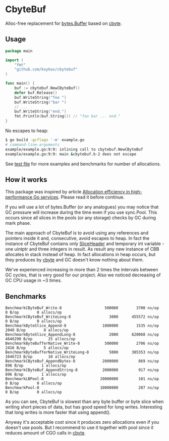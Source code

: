 # CbyteBuf

Alloc-free replacement for [bytes.Buffer](https://golang.org/pkg/bytes/#Buffer) based on [cbyte](https://github.com/koykov/cbyte).

## Usage

```go
package main

import (
	"fmt"
	"github.com/koykov/cbytebuf"
)

func main() {
	buf := cbytebuf.NewCByteBuf()
	defer buf.Release()
	buf.WriteString("foo ")
	buf.WriteString("bar ")
	// ...
	buf.WriteString("end.")
	fmt.Println(buf.String()) // "foo bar ... end."
}
```

No escapes to heap:

```bash
$ go build -gcflags '-m' example.go 
# command-line-arguments
example/example.go:9:9: inlining call to cbytebuf.NewCByteBuf
example/example.go:9:9: main &cbytebuf.b·2 does not escape
```

See [test file](https://github.com/koykov/cbytebuf/blob/master/cbytebuf_test.go) for more examples and benchmarks for number of allocations.

## How it works

This package was inspired by article [Allocation efficiency in high-performance Go services](https://segment.com/blog/allocation-efficiency-in-high-performance-go-services/).
Please read it before continue.

If you will use a lot of bytes.Buffer (or any analogues) you may notice that GC pressure will increase during the time
even if you use sync.Pool. This occurs since all slices in the pools (or any storage) checks by GC during mark phase.

The main approach of CbyteBuf is to avoid using any references and pointers inside it and, consecutive, avoid escapes to heap.
In fact the instance of CbyteBuf contains only [SliceHeader](https://golang.org/pkg/reflect/#SliceHeader) and temporary int variable - one uintptr and three integers in result.
As result any new instance of CBB allocates in stack instead of heap.
In fact allocations in heap occurs, but they produces by [cbyte](https://github.com/koykov/cbyte) and GC doesn't know nothing about them.

We've experienced increasing in more than 2 times the intervals between GC cycles, that is very good for our project. Also we noticed decreasing of GC CPU usage in ~3 times.

## Benchmarks

```
BenchmarkCByteBuf_Write-8                   500000        3700 ns/op         0 B/op        0 allocs/op
BenchmarkCByteBuf_WriteLong-8                 3000      455572 ns/op         0 B/op        0 allocs/op
BenchmarkByteSlice_Append-8                1000000        1535 ns/op      2040 B/op        8 allocs/op
BenchmarkByteSlice_AppendLong-8               2000      620068 ns/op   4646290 B/op       25 allocs/op
BenchmarkByteBufferNative_Write-8           500000        2706 ns/op      2416 B/op        5 allocs/op
BenchmarkByteBufferNative_WriteLong-8         5000      305353 ns/op   1646723 B/op       10 allocs/op
BenchmarkCByteBuf_AppendBytes-8            2000000         869 ns/op       896 B/op        1 allocs/op
BenchmarkCByteBuf_AppendString-8           2000000         917 ns/op       896 B/op        1 allocs/op
BenchmarkLBPool-8                         20000000         101 ns/op         0 B/op        0 allocs/op
BenchmarkPool-8                           10000000         207 ns/op         0 B/op        0 allocs/op
```

As you can see, CbyteBuf is slowest than any byte buffer or byte slice when writing short pieces of data, but has good speed for long writes.
Interesting that long writes is more faster that using append().

Anyway it's acceptable cost since it produces zero allocations even if you doesn't use pools. But I recommend to use it together with pool since it reduces amount of CGO calls in [cbyte](https://github.com/koykov/cbyte).
